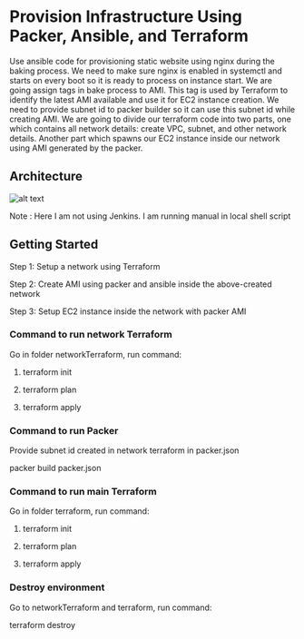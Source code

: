 # Provision Infrastructure Using Packer, Ansible, and Terraform

Use ansible code for provisioning static website using nginx during the baking process. We need to make sure nginx is enabled in systemctl and starts on every boot so it is ready to process on instance start. We are going assign tags in bake process to AMI. This tag is used by Terraform to identify the latest AMI available and use it for EC2 instance creation. We need to provide subnet id to packer builder so it can use this subnet id while creating AMI. We are going to divide our terraform code into two parts, one which contains all network details: create VPC, subnet, and other network details. Another part which spawns our EC2 instance inside our network using AMI generated by the packer.

## Architecture
![alt text](https://gitlab.disqotech.com:foundational/platform-engineering/bhanu-kothapalli-interview/arch.png?raw=true)


Note : Here I am not using Jenkins. I am running manual in local shell script 

## Getting Started

Step 1: Setup a network using Terraform

Step 2: Create AMI using packer and ansible inside the above-created network

Step 3: Setup EC2 instance inside the network with packer AMI


### Command to run network Terraform

Go in folder networkTerraform, run command: 

1. terraform init

2. terraform plan

3. terraform apply

### Command to run Packer

Provide subnet id created in network terraform in packer.json

packer build packer.json

### Command to run main Terraform

Go in folder terraform, run command: 

1. terraform init

2. terraform plan

3. terraform apply

### Destroy environment 

Go to networkTerraform and terraform, run command: 

 terraform destroy

